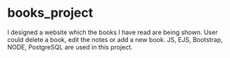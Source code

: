 # books_project
I designed a website which the books I have read are being shown. User could delete a book, edit the notes or add a new book. JS, EJS, Bootstrap, NODE, PostgreSQL are used in this project.
